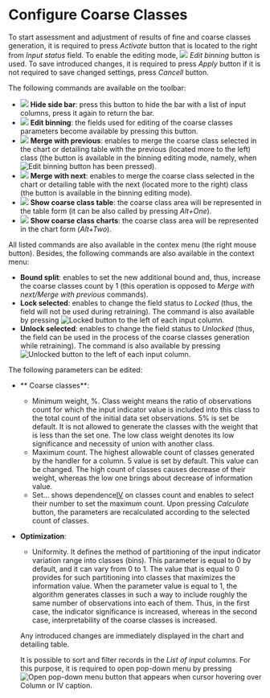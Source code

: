 # Configure Coarse Classes

To start assessment and adjustment of results of fine and coarse classes generation, it is required to press *Activate* button that is located to the right from *Input status* field. To enable the editing mode, ![](../../../images/icons/toolbar-controls_18x18/toolbar-controls_18x18_manual-editing_default.svg) *Edit binning* button is used. To save introduced changes, it is required to press *Apply* button if it is not required to save changed settings, press *Cancell* button.

The following commands are available on the toolbar:

* ![](../../../images/icons/toolbar-controls_18x18/toolbar-controls_18x18_toggle-left-panel_default.svg) **Hide side bar**: press this button to hide the bar with a list of input columns, press it again to return the bar.
* ![](../../../images/icons/toolbar-controls_18x18/toolbar-controls_18x18_manual-editing_default.svg) **Edit binning**: the fields used for editing of the coarse classes parameters become available by pressing this button.
* ![](../../../images/icons/toolbar-controls_18x18/toolbar-controls_18x18_merge-left_default.svg) **Merge with previous**: enables to merge the coarse class selected in the chart or detailing table with the previous (located more to the left) class (the button is available in the binning editing mode, namely, when ![Edit binning](../../../images/icons/toolbar-controls_18x18/toolbar-controls_18x18_manual-editing_default.svg) button has been pressed).
* ![](../../../images/icons/toolbar-controls_18x18/toolbar-controls_18x18_merge-right_default.svg) **Merge with next**: enables to merge the coarse class selected in the chart or detailing table with the next (located more to the right) class (the button is available in the binning editing mode).
* ![](../../../images/icons/toolbar-controls_18x18/toolbar-controls_18x18_table-view_default.svg) **Show coarse class table**: the coarse class area will be represented in the table form (it can be also called by pressing *Alt+One*).
* ![](../../../images/icons/toolbar-controls_18x18/toolbar-controls_18x18_chart_default.svg) **Show coarse class charts**: the coarse class area will be represented in the chart form (*Alt+Two*).

All listed commands are also available in the contex menu (the right mouse button). Besides, the following commands are also available in the context menu:
* **Bound split**: enables to set the new additional bound and, thus, increase the coarse classes count by 1 (this operation is opposed to *Merge with next/Merge with previous* commands).
* **Lock selected**: enables to change the field status to *Locked* (thus, the field will not be used during retraining). The command is also available by pressing ![Locked](../../../images/icons/toolbar-controls_18x18/toolbar-controls_18x18_locked_default.svg) button to the left of each input column.
* **Unlock selected**: enables to change the field status to *Unlocked* (thus, the field can be used in the process of the coarse classes generation while retraining). The command is also available by pressing ![Unlocked](../../../images/icons/toolbar-controls_18x18/toolbar-controls_18x18_unlocked_default.svg) button to the left of each input column.

The following parameters can be edited:

* ** Coarse сlasses**:
   * Minimum weight, %. Class weight means the ratio of observations count for which the input indicator value is included into this class to the total count of the initial data set observations. 5% is set be default. It is not allowed to generate the classes with the weight that is less than the set one. The low class weight denotes its low significance and necessity of union with another class.
   * Maximum count. The highest allowable count of classes generated by the handler for a column. 5 value is set by default. This value can be changed. The high count of classes causes decrease of their weight, whereas the low one brings about decrease of information value.
   * Set... shows dependence[IV](https://wiki.loginom.ru/articles/coefficient-iv.html) on classes count and enables to select their number to set the maximum count. Upon pressing *Calculate* button, the parameters are recalculated according to the selected count of classes.

* **Optimization**:
   * Uniformity. It defines the method of partitioning of the input indicator variation range into classes (bins). This parameter is equal to 0 by default, and it can vary from 0 to 1. The value that is equal to 0 provides for such partitioning into classes that maximizes the information value. When the parameter value is equal to 1, the algorithm generates classes in such a way to include roughly the same number of observations into each of them. Thus, in the first case, the indicator significance is increased, whereas in the second case, interpretability of the coarse classes is increased.


   Any introduced changes are immediately displayed in the chart and detailing table.

   It is possible to sort and filter records in the *List of input columns*. For this purpose, it is required to open pop-down menu by pressing ![Open pop-down menu](../../../images/icons/toolbar-controls_18x18/toolbar-controls_18x18_down_default.svg) button that appears when cursor hovering over Column or IV caption.
